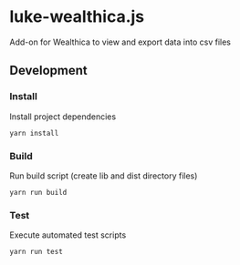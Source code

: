 # luke-wealthica.js

Add-on for Wealthica to view and export data into csv files

## Development

### Install

Install project dependencies
```
yarn install
```

### Build

Run build script (create lib and dist directory files)
```
yarn run build
```

### Test

Execute automated test scripts
```
yarn run test
```
